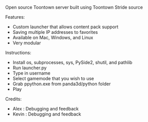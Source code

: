 Open source Toontown server built using Toontown Stride source

Features:
- Custom launcher that allows content pack support
- Saving multiple IP addresses to favorites
- Available on Mac, Windows, and Linux
- Very modular

Instructions: 
- Install os, subprocesses, sys, PySide2, shutil, and pathlib
- Run launcher.py
- Type in username
- Select gamemode that you wish to use
- Grab ppython.exe from panda3d/python folder
- Play


Credits:
- Alex : Debugging and feedback
- Kevin : Debugging and feedback
